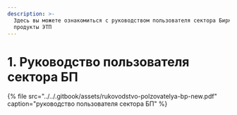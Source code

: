 ```yaml
---
description: >-
  Здесь вы можете ознакомиться с руководством пользователя сектора Биржевые
  продукты ЭТП
---
```


# 1. Руководство пользователя сектора БП

{% file src="../../.gitbook/assets/rukovodstvo-polzovatelya-bp-new.pdf" caption="руководство пользователя сектора БП" %}



